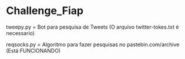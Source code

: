 # Challenge_Fiap


tweepy.py = Bot para pesquisa de Tweets (O arquivo twitter-tokes.txt é necessario)

reqsocks.py = Algoritmo para fazer pesquisas no pastebin.com/archive (Está FUNCIONANDO)


